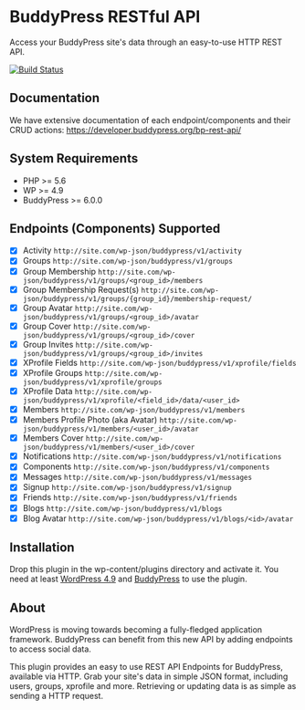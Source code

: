 # BuddyPress RESTful API

Access your BuddyPress site's data through an easy-to-use HTTP REST API.

[![Build Status](https://travis-ci.org/buddypress/BP-REST.svg?branch=master)](https://travis-ci.org/buddypress/BP-REST)

## Documentation

We have extensive documentation of each endpoint/components and their CRUD actions: <https://developer.buddypress.org/bp-rest-api/>

## System Requirements

* PHP >= 5.6
* WP >= 4.9
* BuddyPress >= 6.0.0

## Endpoints (Components) Supported

* [x] Activity `http://site.com/wp-json/buddypress/v1/activity`
* [x] Groups `http://site.com/wp-json/buddypress/v1/groups`
* [x] Group Membership `http://site.com/wp-json/buddypress/v1/groups/<group_id>/members`
* [x] Group Membership Request(s) `http://site.com/wp-json/buddypress/v1/groups/{group_id}/membership-request/`
* [x] Group Avatar `http://site.com/wp-json/buddypress/v1/groups/<group_id>/avatar`
* [x] Group Cover `http://site.com/wp-json/buddypress/v1/groups/<group_id>/cover`
* [x] Group Invites `http://site.com/wp-json/buddypress/v1/groups/<group_id>/invites`
* [x] XProfile Fields `http://site.com/wp-json/buddypress/v1/xprofile/fields`
* [x] XProfile Groups `http://site.com/wp-json/buddypress/v1/xprofile/groups`
* [x] XProfile Data `http://site.com/wp-json/buddypress/v1/xprofile/<field_id>/data/<user_id>`
* [x] Members `http://site.com/wp-json/buddypress/v1/members`
* [x] Members Profile Photo (aka Avatar) `http://site.com/wp-json/buddypress/v1/members/<user_id>/avatar`
* [x] Members Cover `http://site.com/wp-json/buddypress/v1/members/<user_id>/cover`
* [x] Notifications `http://site.com/wp-json/buddypress/v1/notifications`
* [x] Components `http://site.com/wp-json/buddypress/v1/components`
* [x] Messages `http://site.com/wp-json/buddypress/v1/messages`
* [x] Signup `http://site.com/wp-json/buddypress/v1/signup`
* [x] Friends `http://site.com/wp-json/buddypress/v1/friends`
* [x] Blogs `http://site.com/wp-json/buddypress/v1/blogs`
* [x] Blog Avatar `http://site.com/wp-json/buddypress/v1/blogs/<id>/avatar`

## Installation

Drop this plugin in the wp-content/plugins directory and activate it. You need at least [WordPress 4.9](https://wordpress.org/download/) and [BuddyPress](https://buddypress.org/download/) to use the plugin.

## About

WordPress is moving towards becoming a fully-fledged application framework. BuddyPress can benefit from this new API by adding endpoints to access social data.

This plugin provides an easy to use REST API Endpoints for BuddyPress, available via HTTP. Grab your
site's data in simple JSON format, including users, groups, xprofile and more.
Retrieving or updating data is as simple as sending a HTTP request.
